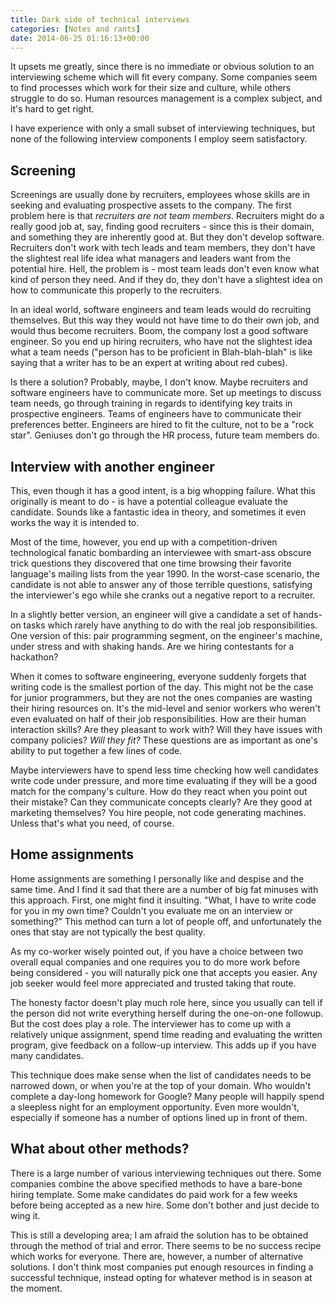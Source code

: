 ```yaml
---
title: Dark side of technical interviews
categories: [Notes and rants]
date: 2014-06-25 01:16:13+00:00
---
```


It upsets me greatly, since there is no immediate or obvious solution to an
interviewing scheme which will fit every company. Some companies seem to find
processes which work for their size and culture, while others struggle to do
so. Human resources management is a complex subject, and it's hard to get
right.

I have experience with only a small subset of interviewing techniques, but none
of the following interview components I employ seem satisfactory.

## Screening

Screenings are usually done by recruiters, employees whose skills are in
seeking and evaluating prospective assets to the company. The first problem
here is that _recruiters are not team members_. Recruiters might do a really
good job at, say, finding good recruiters - since this is their domain, and
something they are inherently good at. But they don't develop software.
Recruiters don't work with tech leads and team members, they don't have the
slightest real life idea what managers and leaders want from the potential
hire. Hell, the problem is - most team leads don't even know what kind of
person they need. And if they do, they don't have a slightest idea on how to
communicate this properly to the recruiters.

In an ideal world, software engineers and team leads would do recruiting
themselves. But this way they would not have time to do their own job, and
would thus become recruiters. Boom, the company lost a good software engineer.
So you end up hiring recruiters, who have not the slightest idea what a team
needs ("person has to be proficient in Blah-blah-blah" is like saying that a
writer has to be an expert at writing about red cubes).

Is there a solution? Probably, maybe, I don't know. Maybe recruiters and
software engineers have to communicate more. Set up meetings to discuss team
needs, go through training in regards to identifying key traits in prospective
engineers. Teams of engineers have to communicate their preferences better.
Engineers are hired to fit the culture, not to be a "rock star". Geniuses don't
go through the HR process, future team members do.

## Interview with another engineer

This, even though it has a good intent, is a big whopping failure. What this
originally is meant to do - is have a potential colleague evaluate the
candidate. Sounds like a fantastic idea in theory, and sometimes it even works
the way it is intended to.

Most of the time, however, you end up with a competition-driven technological
fanatic bombarding an interviewee with smart-ass obscure trick questions they
discovered that one time browsing their favorite language's mailing lists from
the year 1990. In the worst-case scenario, the candidate is not able to answer
any of those terrible questions, satisfying the interviewer's ego while she
cranks out a negative report to a recruiter.

In a slightly better version, an engineer will give a candidate a set of
hands-on tasks which rarely have anything to do with the real job
responsibilities. One version of this: pair programming segment, on the
engineer's machine, under stress and with shaking hands. Are we hiring
contestants for a hackathon?

When it comes to software engineering, everyone suddenly forgets that writing
code is the smallest portion of the day. This might not be the case for junior
programmers, but they are not the ones companies are wasting their hiring
resources on. It's the mid-level and senior workers who weren't even evaluated
on half of their job responsibilities. How are their human interaction skills?
Are they pleasant to work with? Will they have issues with company policies?
_Will they fit?_ These questions are as important as one's ability to put
together a few lines of code.

Maybe interviewers have to spend less time checking how well candidates write
code under pressure, and more time evaluating if they will be a good match for
the company's culture. How do they react when you point out their mistake? Can
they communicate concepts clearly? Are they good at marketing themselves? You
hire people, not code generating machines. Unless that's what you need, of
course.

## Home assignments

Home assignments are something I personally like and despise and the same time.
And I find it sad that there are a number of big fat minuses with this
approach. First, one might find it insulting. "What, I have to write code for
you in my own time? Couldn't you evaluate me on an interview or something?"
This method can turn a lot of people off, and unfortunately the ones that stay
are not typically the best quality.

As my co-worker wisely pointed out, if you have a choice between two overall
equal companies and one requires you to do more work before being considered -
you will naturally pick one that accepts you easier. Any job seeker would feel
more appreciated and trusted taking that route.

The honesty factor doesn't play much role here, since you usually can tell if
the person did not write everything herself during the one-on-one followup. But
the cost does play a role. The interviewer has to come up with a relatively
unique assignment, spend time reading and evaluating the written program, give
feedback on a follow-up interview. This adds up if you have many candidates.

This technique does make sense when the list of candidates needs to be narrowed
down, or when you're at the top of your domain. Who wouldn't complete a
day-long homework for Google? Many people will happily spend a sleepless night
for an employment opportunity. Even more wouldn't, especially if someone has a
number of options lined up in front of them.

## What about other methods?

There is a large number of various interviewing techniques out there. Some
companies combine the above specified methods to have a bare-bone hiring
template. Some make candidates do paid work for a few weeks before being
accepted as a new hire. Some don't bother and just decide to wing it.

This is still a developing area; I am afraid the solution has to be obtained
through the method of trial and error. There seems to be no success recipe
which works for everyone. There are, however, a number of alternative
solutions. I don't think most companies put enough resources in finding a
successful technique, instead opting for whatever method is in season at the
moment.
